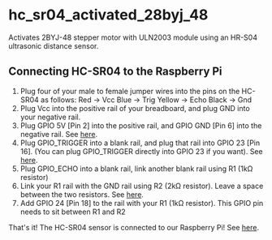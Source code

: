 # hc_sr04_activated_28byj_48
Activates 2BYJ-48 stepper motor with ULN2003 module using an HR-S04 ultrasonic distance sensor.

## Connecting HC-SR04 to the Raspberry Pi
1. Plug four of your male to female jumper wires into the pins on the HC-SR04 as follows:
    Red -> Vcc
    Blue -> Trig
    Yellow -> Echo
    Black -> Gnd
2. Plug Vcc into the positive rail of your breadboard, and plug GND into your negative rail.
3. Plug GPIO 5V [Pin 2] into the positive rail, and GPIO GND [Pin 6] into the negative rail.
    See [here](https://github.com/frankenwino/hc_sr04_activated_28byj_48/raw/master/hc_sr04_activated_28byj_48/images/3.%20hc-sr04-tut-4_1024x1024.jpg).
4. Plug GPIO_TRIGGER into a blank rail, and plug that rail into GPIO 23 [Pin 16]. (You can plug GPIO_TRIGGER directly into GPIO 23 if you want).
    See [here](https://github.com/frankenwino/hc_sr04_activated_28byj_48/raw/master/hc_sr04_activated_28byj_48/images/4.%20hc-sr04-tut-5_1024x1024.jpg).
5. Plug GPIO_ECHO into a blank rail, link another blank rail using R1 (1kΩ resistor)
6. Link your R1 rail with the GND rail using R2 (2kΩ resistor). Leave a space between the two resistors.
    See [here](https://github.com/frankenwino/hc_sr04_activated_28byj_48/raw/master/hc_sr04_activated_28byj_48/images/6.%20hc-sr04-tut-6_1024x1024.jpg).
7. Add GPIO 24 [Pin 18] to the rail with your R1 (1kΩ resistor). This GPIO pin needs to sit between R1 and R2

That's it! The HC-SR04 sensor is connected to our Raspberry Pi!
    See [here](https://github.com/frankenwino/hc_sr04_activated_28byj_48/raw/master/hc_sr04_activated_28byj_48/images/8.%20hc-sr04-tut-8_1024x1024.jpg).
